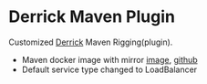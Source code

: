 # Derrick Maven Plugin

Customized [Derrick](https://github.com/alibaba/derrick) Maven Rigging(plugin).

- Maven docker image with mirror [image](https://hub.docker.com/r/binblee/maven/), 
[github](https://github.com/binblee/maven-with-mirror)
- Default service type changed to LoadBalancer